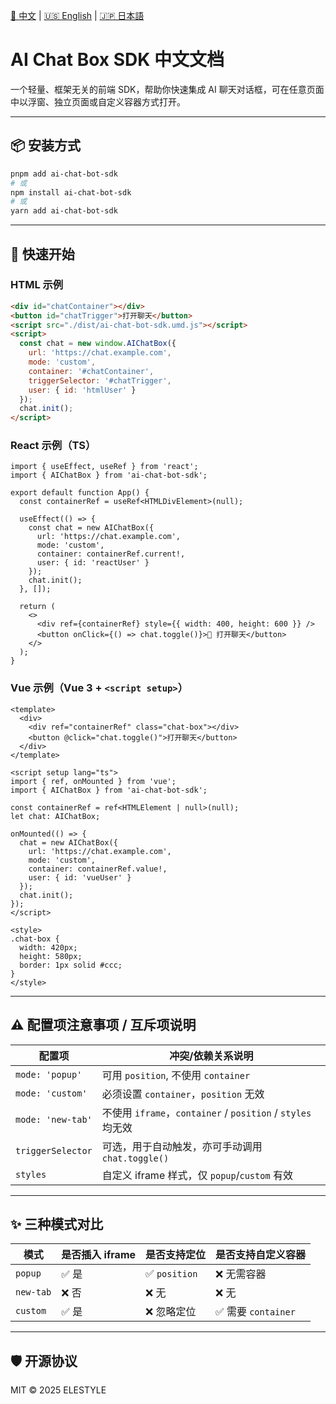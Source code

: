 [📘 中文](./README.md) | [🇺🇸 English](./README.en.md) | [🇯🇵 日本語](./README.ja.md)
# AI Chat Box SDK 中文文档

一个轻量、框架无关的前端 SDK，帮助你快速集成 AI 聊天对话框，可在任意页面中以浮窗、独立页面或自定义容器方式打开。

---

## 📦 安装方式

```bash
pnpm add ai-chat-bot-sdk
# 或
npm install ai-chat-bot-sdk
# 或
yarn add ai-chat-bot-sdk
```

---

## 🚀 快速开始

### HTML 示例
```html
<div id="chatContainer"></div>
<button id="chatTrigger">打开聊天</button>
<script src="./dist/ai-chat-bot-sdk.umd.js"></script>
<script>
  const chat = new window.AIChatBox({
    url: 'https://chat.example.com',
    mode: 'custom',
    container: '#chatContainer',
    triggerSelector: '#chatTrigger',
    user: { id: 'htmlUser' }
  });
  chat.init();
</script>
```

### React 示例（TS）
```tsx
import { useEffect, useRef } from 'react';
import { AIChatBox } from 'ai-chat-bot-sdk';

export default function App() {
  const containerRef = useRef<HTMLDivElement>(null);

  useEffect(() => {
    const chat = new AIChatBox({
      url: 'https://chat.example.com',
      mode: 'custom',
      container: containerRef.current!,
      user: { id: 'reactUser' }
    });
    chat.init();
  }, []);

  return (
    <>
      <div ref={containerRef} style={{ width: 400, height: 600 }} />
      <button onClick={() => chat.toggle()}>💬 打开聊天</button>
    </>
  );
}
```

### Vue 示例（Vue 3 + `<script setup>`）
```vue
<template>
  <div>
    <div ref="containerRef" class="chat-box"></div>
    <button @click="chat.toggle()">打开聊天</button>
  </div>
</template>

<script setup lang="ts">
import { ref, onMounted } from 'vue';
import { AIChatBox } from 'ai-chat-bot-sdk';

const containerRef = ref<HTMLElement | null>(null);
let chat: AIChatBox;

onMounted(() => {
  chat = new AIChatBox({
    url: 'https://chat.example.com',
    mode: 'custom',
    container: containerRef.value!,
    user: { id: 'vueUser' }
  });
  chat.init();
});
</script>

<style>
.chat-box {
  width: 420px;
  height: 580px;
  border: 1px solid #ccc;
}
</style>
```

---

## ⚠️ 配置项注意事项 / 互斥项说明

| 配置项         | 冲突/依赖关系说明 |
|----------------|------------------|
| `mode: 'popup'` | 可用 `position`, 不使用 `container` |
| `mode: 'custom'` | 必须设置 `container`，`position` 无效 |
| `mode: 'new-tab'` | 不使用 `iframe`，`container` / `position` / `styles` 均无效 |
| `triggerSelector` | 可选，用于自动触发，亦可手动调用 `chat.toggle()` |
| `styles` | 自定义 iframe 样式，仅 `popup`/`custom` 有效 |

---

## ✨ 三种模式对比

| 模式       | 是否插入 iframe | 是否支持定位 | 是否支持自定义容器 |
|------------|------------------|---------------|----------------------|
| `popup`    | ✅ 是            | ✅ `position`  | ❌ 无需容器           |
| `new-tab`  | ❌ 否            | ❌ 无          | ❌ 无                |
| `custom`   | ✅ 是            | ❌ 忽略定位    | ✅ 需要 `container` |

---

## 🛡️ 开源协议

MIT © 2025 ELESTYLE